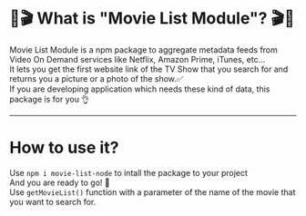 # 💫🎬 What is "Movie List Module"? 🎬💫

Movie List Module is a npm package to aggregate metadata feeds from Video On Demand services like Netflix, Amazon Prime, iTunes, etc…  
It lets you get the first website link of the TV Show that you search for and returns you a picture or a photo of the show.✅   
If you are developing application which needs these kind of data, this package is for you 👌
<hr>

# How to use it?
Use `npm i movie-list-node` to intall the package to your project
<br>
And you are ready to go! 🤘<br>
Use `getMovieList()` function with a parameter of the name of the movie that you want to search for.